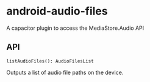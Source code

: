 # android-audio-files

A capacitor plugin to access the MediaStore.Audio API

## API
```
listAudioFiles(): AudioFilesList
```
Outputs a list of audio file paths on the device.